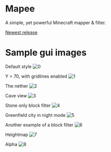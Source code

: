 # Mapee

A simple, yet powerful Minecraft mapper & filter.

[Newest release](https://github.com/GoldenTadpole/Mapee/releases/tag/1.0.0)

# Sample gui images

Default style
![0](https://user-images.githubusercontent.com/122542335/235355217-e7998e17-ae22-453c-830f-93ff0c32e0d7.png)

Y = 70, with gridlines enabled
![1](https://user-images.githubusercontent.com/122542335/235355320-830ce786-43a7-4c62-af82-6575050244a2.png)

The nether
![2](https://user-images.githubusercontent.com/122542335/235355329-bdb24aad-c416-413f-a2b5-c7eae53675db.png)

Cave view
![3](https://user-images.githubusercontent.com/122542335/235355338-1af6224f-cca3-4db5-aec4-8ee48bb1bb97.png)

Stone only block filter
![4](https://user-images.githubusercontent.com/122542335/235355355-f9479e9d-9958-4bdf-81c3-591920818f92.png)

Greenfield city in night mode
![5](https://user-images.githubusercontent.com/122542335/235355363-10000eb5-7c1c-4f00-a2d4-d75c314482d8.png)

Another example of a block filter
![6](https://user-images.githubusercontent.com/122542335/235355388-3364a0d1-13cf-41ff-b96d-514727abf642.png)

Heightmap
![7](https://user-images.githubusercontent.com/122542335/235355406-060dba26-b588-424c-9393-04395b3156eb.png)

Alpha
![8](https://user-images.githubusercontent.com/122542335/235355416-c25f0369-f831-48b1-b2ec-8cbfec8f124b.png)
